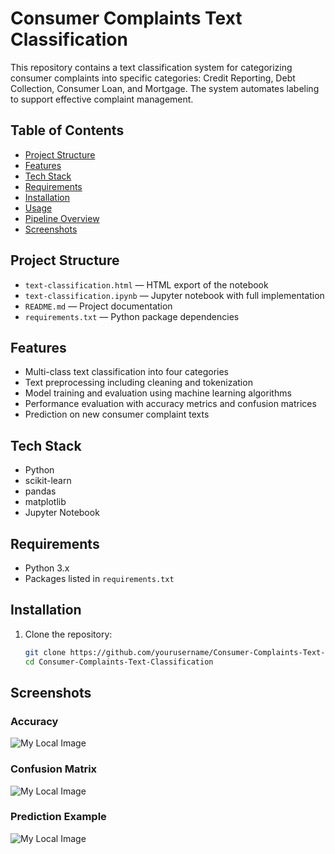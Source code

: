 # Consumer Complaints Text Classification

This repository contains a text classification system for categorizing consumer complaints into specific categories: Credit Reporting, Debt Collection, Consumer Loan, and Mortgage. The system automates labeling to support effective complaint management.

## Table of Contents

- [Project Structure](#project-structure)  
- [Features](#features)  
- [Tech Stack](#tech-stack)  
- [Requirements](#requirements)  
- [Installation](#installation)  
- [Usage](#usage)  
- [Pipeline Overview](#pipeline-overview)  
- [Screenshots](#screenshots)

## Project Structure

- `text-classification.html` — HTML export of the notebook  
- `text-classification.ipynb` — Jupyter notebook with full implementation  
- `README.md` — Project documentation  
- `requirements.txt` — Python package dependencies  

## Features

- Multi-class text classification into four categories  
- Text preprocessing including cleaning and tokenization  
- Model training and evaluation using machine learning algorithms  
- Performance evaluation with accuracy metrics and confusion matrices  
- Prediction on new consumer complaint texts  

## Tech Stack

- Python  
- scikit-learn  
- pandas  
- matplotlib  
- Jupyter Notebook  

## Requirements

- Python 3.x  
- Packages listed in `requirements.txt`  

## Installation

1. Clone the repository:
   ```bash
   git clone https://github.com/yourusername/Consumer-Complaints-Text-Classification.git
   cd Consumer-Complaints-Text-Classification


## Screenshots

### Accuracy
![My Local Image](output2.png)

### Confusion Matrix
![My Local Image](output1.png)

### Prediction Example
![My Local Image](output.png)

